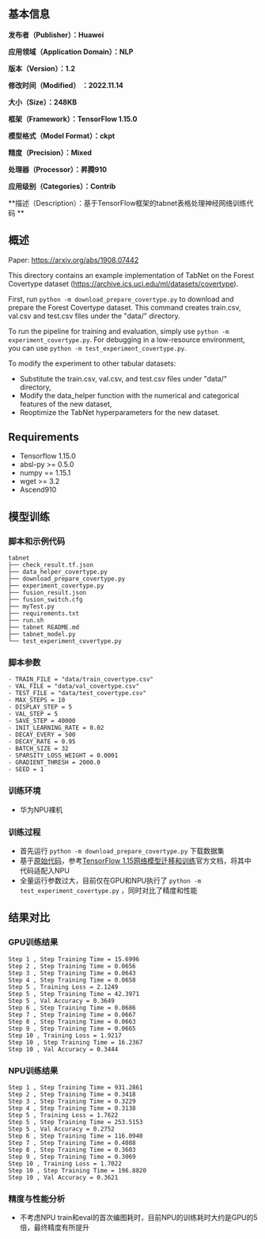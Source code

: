 ## 基本信息

**发布者（Publisher）：Huawei**

**应用领域（Application Domain）：NLP** 

**版本（Version）：1.2**

**修改时间（Modified） ：2022.11.14**

**大小（Size）：248KB**

**框架（Framework）：TensorFlow 1.15.0**

**模型格式（Model Format）：ckpt**

**精度（Precision）：Mixed**

**处理器（Processor）：昇腾910**

**应用级别（Categories）：Contrib**

**描述（Description）：基于TensorFlow框架的tabnet表格处理神经网络训练代码 ** 

## 概述

Paper: https://arxiv.org/abs/1908.07442

This directory contains an example implementation of TabNet on the Forest Covertype dataset (https://archive.ics.uci.edu/ml/datasets/covertype).

First, run `python -m download_prepare_covertype.py` to download and prepare the Forest Covertype dataset. This command creates train.csv, val.csv and test.csv files under the "data/" directory.

To run the pipeline for training and evaluation, simply use `python -m experiment_covertype.py`. For debugging in a low-resource environment, you can use `python -m test_experiment_covertype.py`.

To modify the experiment to other tabular datasets:

- Substitute the train.csv, val.csv, and test.csv files under "data/" directory,
- Modify the data_helper function with the numerical and categorical features of the new dataset,
- Reoptimize the TabNet hyperparameters for the new dataset.

## Requirements

- Tensorflow 1.15.0
- absl-py >= 0.5.0
- numpy \=\= 1.15.1
- wget >\= 3.2
- Ascend910

## 模型训练

### 脚本和示例代码

```
tabnet
├── check_result.tf.json
├── data_helper_covertype.py
├── download_prepare_covertype.py
├── experiment_covertype.py
├── fusion_result.json
├── fusion_switch.cfg
├── myTest.py
├── requirements.txt
├── run.sh
├── tabnet README.md
├── tabnet_model.py
└── test_experiment_covertype.py
```

### 脚本参数

```
- TRAIN_FILE = "data/train_covertype.csv"
- VAL_FILE = "data/val_covertype.csv"
- TEST_FILE = "data/test_covertype.csv"
- MAX_STEPS = 10
- DISPLAY_STEP = 5
- VAL_STEP = 5
- SAVE_STEP = 40000
- INIT_LEARNING_RATE = 0.02
- DECAY_EVERY = 500
- DECAY_RATE = 0.95
- BATCH_SIZE = 32
- SPARSITY_LOSS_WEIGHT = 0.0001
- GRADIENT_THRESH = 2000.0
- SEED = 1
```

### 训练环境

- 华为NPU裸机

### 训练过程

- 首先运行 `python -m download_prepare_covertype.py` 下载数据集
- 基于[原始代码](https://github.com/google-research/google-research/tree/master/tabnet)，参考[TensorFlow 1.15网络模型迁移和训练](https://www.hiascend.com/document/detail/zh/CANNCommunityEdition/600alpha001/moddevg/tfmigr1/atlasmprtg_13_0009.html)官方文档，将其中代码适配入NPU
- 全量运行参数过大，目前仅在GPU和NPU执行了 `python -m test_experiment_covertype.py` ，同时对比了精度和性能

## 结果对比

### GPU训练结果

```
Step 1 , Step Training Time = 15.6996
Step 2 , Step Training Time = 0.0656
Step 3 , Step Training Time = 0.0643
Step 4 , Step Training Time = 0.0658
Step 5 , Training Loss = 2.1249
Step 5 , Step Training Time = 42.3971
Step 5 , Val Accuracy = 0.3649
Step 6 , Step Training Time = 0.0686
Step 7 , Step Training Time = 0.0667
Step 8 , Step Training Time = 0.0663
Step 9 , Step Training Time = 0.0665
Step 10 , Training Loss = 1.9217
Step 10 , Step Training Time = 16.2367
Step 10 , Val Accuracy = 0.3444
```

### NPU训练结果

```
Step 1 , Step Training Time = 931.2861
Step 2 , Step Training Time = 0.3418
Step 3 , Step Training Time = 0.3229
Step 4 , Step Training Time = 0.3138
Step 5 , Training Loss = 1.7622
Step 5 , Step Training Time = 253.5153
Step 5 , Val Accuracy = 0.2752
Step 6 , Step Training Time = 116.0940
Step 7 , Step Training Time = 0.4088
Step 8 , Step Training Time = 0.3603
Step 9 , Step Training Time = 0.3069
Step 10 , Training Loss = 1.7022
Step 10 , Step Training Time = 196.8820
Step 10 , Val Accuracy = 0.3621
```

### 精度与性能分析

- 不考虑NPU train和eval的首次编图耗时，目前NPU的训练耗时大约是GPU的5倍，最终精度有所提升











